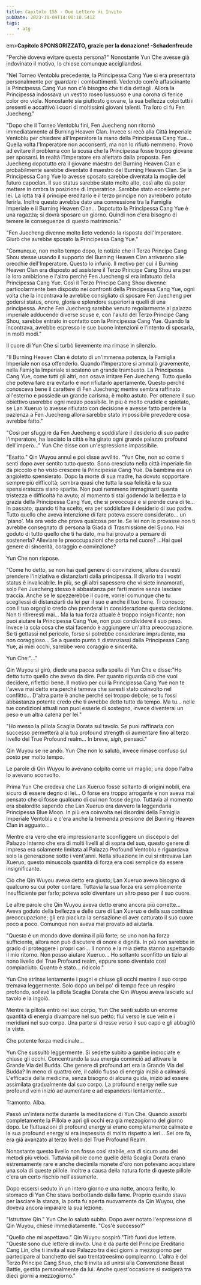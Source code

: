 ```yaml
---
title: Capitolo 155 - Due Lettere di Invito
pubDate: 2023-10-09T14:00:10.541Z
tags:
    - atg
---
```



em><strong>Capitolo SPONSORIZZATO, grazie per la donazione!
-Schadenfreude</strong></em>

"Perché doveva evitare questa persona?" Nonostante Yun Che avesse già indovinato il motivo, lo chiese comunque accigliandosi.

"Nel Torneo Ventoblu precedente, la Principessa Cang Yue si era presentata personalmente per guardare i combattimenti. Vedendo com'è affascinante la Principessa Cang Yue non c'è bisogno che ti dia dettagli.
Allora la Principessa indossava un vestito roseo lussuoso e una corona di fenice color oro viola. Nonostante sia piuttosto giovane, la sua bellezza colpì tutti i presenti e accattivò i cuori di moltissimi giovani talenti. Tra loro ci fu Fen Juecheng."

"Dopo che il Torneo Ventoblu finì, Fen Juecheng non ritornò immediatamente al Burning Heaven Clan. Invece si recò alla Città Imperiale Ventoblu per chiedere all'Imperatore la mano della Principessa Cang Yue... Quella volta l'Imperatore non acconsentì, ma non lo rifiutò nemmeno.
Provò ad evitare il problema con la scusa che la Principessa fosse troppo giovane per sposarsi.
In realtà l'Imperatore era allettato dalla proposta. Fen Juecheng dopotutto era il giovane maestro del Burning Heaven Clan e probabilmente sarebbe diventato il maestro del Burning Heaven Clan. Se la Principessa Cang Yue lo avesse sposato sarebbe diventata la moglie del futuro capoclan.
Il suo status sarebbe stato molto alto, così alto da poter mettere in ombra la posizione di Imperatrice. Sarebbe stato eccellente per lei. La lotta tra il principe ereditario e il terzo principe non avrebbero potuto ferirla.
Inoltre questo avrebbe dato una connessione tra la Famiglia Imperiale e il Burning Heaven Clan...
Dopotutto la Principessa Cang Yue è una ragazza; si dovrà sposare un giorno. Quindi non c'era bisogno di temere le conseguenze di questo matrimonio."

"Fen Juecheng divenne molto lieto vedendo la risposta dell'Imperatore. Giurò che avrebbe sposato la Principessa Cang Yue."

"Comunque, non molto tempo dopo, le notizie che il Terzo Principe Cang Shou stesse usando il supporto del Burning Heaven Clan arrivarono alle orecchie dell'Imperatore. Questo lo infuriò.
Il motivo per cui il Burning Heaven Clan era disposto ad assistere il Terzo Principe Cang Shou era per la loro ambizione e l'altro perché Fen Juecheng si era infatuato della Principessa Cang Yue.
Così il Terzo Principe Cang Shou divenne particolarmente ben disposto nei confronti della Principessa Cang Yue, ogni volta che la incontrava le avrebbe consigliato di sposare Fen Juecheng per godersi status, onore, gloria e splendore superiori a quelli di una principessa. Anche Fen Juecheng sarebbe venuto regolarmente al palazzo imperiale adducendo diverse scuse e, con l'aiuto del Terzo Principe Cang Shou, sarebbe entrato in contatto con la Principessa Cang Yue. Quando la incontrava, avrebbe espresso le sue buone intenzioni e l'intento di sposarla, in molti modi."

Il cuore di Yun Che si turbò lievemente ma rimase in silenzio.

"Il Burning Heaven Clan è dotato di un'immensa potenza, la Famiglia Imperiale non osa offenderlo.
Quando l'Imperatore si ammalò gravemente, nella Famiglia Imperiale si scatenò un grande trambusto.
La Principessa Cang Yue, come tutti gli altri, non osava irritare Fen Juecheng. Tutto quello che poteva fare era evitarlo e non rifiutarlo apertamente. Questo perché conosceva bene il carattere di Fen Juecheng; mentre sembra raffinato all'esterno e possiede un grande carisma, è molto astuto. Per ottenere il suo obiettivo userebbe ogni mezzo possibile.
In più è molto crudele e spietato, se Lan Xueruo lo avesse rifiutato con decisione e avesse fatto perdere la pazienza a Fen Juecheng allora sarebbe stato impossibile prevedere cosa avrebbe fatto."

"Così per sfuggire da Fen Juecheng e soddisfare il desiderio di suo padre l'imperatore, ha lasciato la città e ha girato ogni grande palazzo profound dell'impero..." Yun Che disse con un'espressione impassibile.

"Esatto." Qin Wuyou annuì e poi disse avvilito. "Yun Che, non so come ti senti dopo aver sentito tutto questo. Sono cresciuto nella città imperiale fin da piccolo e ho visto crescere la Principessa Cang Yue. Da bambina era un angioletto spensierato.
Dopo la morte di sua madre, ha dovuto sopportare sempre più difficoltà; sembra quasi che tutta la sua felicità e la sua spensieratezza siano sparite. Non puoi nemmeno immaginarti quanta tristezza e difficoltà ha avuto; al momento ti stai godendo la bellezza e la grazia della Principessa Cang Yue, che si preoccupa e si prende cura di te...
In passato, quando ti ha scelto, era per soddisfare il desiderio di suo padre. Tutto quello che aveva intenzione di fare poteva essere considerato... un 'piano'. Ma ora vedo che prova qualcosa per te. Se lei non lo provasse non ti avrebbe consegnato di persona la Giada di Trasmissione del Suono.
Hai goduto di tutto quello che ti ha dato, ma hai provato a pensare di sostenerla? Alleviare le preoccupazioni che porta nel cuore? ...Hai quel genere di sincerità, coraggio e convinzione?

Yun Che non rispose.

"Come ho detto, se non hai quel genere di convinzione, allora dovresti prendere l'iniziativa e distanziarti dalla principessa. Il divario tra i vostri status è invalicabile.
In più, se gli altri sapessero che vi siete innamorati, solo Fen Juecheng stesso è abbastanza per farti morire senza lasciare traccia. Anche se le spezzerebbe il cuore, vorrei comunque che tu scegliessi di distanziarti da lei per il suo e anche il tuo bene.
Ti conosco; con il tuo orgoglio credo che prenderai in considerazione questa decisione. Non ti ritireresti mai... Ma la tua forza attuale è troppo insignificante; non puoi aiutare la Principessa Cang Yue, non puoi condividere il suo peso.
Invece la sola cosa che stai facendo è aggiungere un'altra preoccupazione. Se ti gettassi nel pericolo, forse si potrebbe considerare imprudente, ma non coraggioso...
Se a questo punto ti distanziassi dalla Principessa Cang Yue, ai miei occhi, sarebbe vero coraggio e sincerità.

Yun Che:"..."

Qin Wuyou si girò, diede una pacca sulla spalla di Yun Che e disse:"Ho detto tutto quello che avevo da dire. Per quanto riguarda ciò che vuoi decidere, riflettici bene.
Il motivo per cui la Principessa Cang Yue non te l'aveva mai detto era perché temeva che saresti stato coinvolto nel conflitto... D'altra parte è anche perché sei troppo debole; se tu fossi abbastanza potente credo che ti avrebbe detto tutto da tempo.
Ma tu... nelle tue condizioni attuali non puoi esserle di sostegno, invece diventerai un peso e un altra catena per lei."

"Ho messo la pillola Scaglia Dorata sul tavolo. Se puoi raffinarla con successo permetterà alla tua profound strength di aumentare fino al terzo livello del True Profound realm... In breve, *sigh*, pensaci."

Qin Wuyou se ne andò. Yun Che non lo salutò, invece rimase confuso sul posto per molto tempo.

Le parole di Qin Wuyou lo avevano colpito come un maglio; una dopo l'altra lo avevano sconvolto.

Prima Yun Che credeva che Lan Xueruo fosse soltanto di origini nobili, era sicuro di essere degno di lei... O forse era troppo arrogante e non aveva mai pensato che ci fosse qualcuno di cui non fosse degno.
Tuttavia al momento era sbalordito sapendo che Lan Xueruo era davvero la leggendaria Principessa Blue Moon. In più era coinvolta nei disordini della Famiglia Imperiale Ventoblu e c'era anche la tremenda pressione del Burning Heaven Clan in agguato...

Mentre era vero che era impressionante sconfiggere un discepolo del Palazzo Interno che era di molti livelli al di sopra del suo, questo genere di impresa era solamente limitata al Palazzo Profound Ventoblu e riguardava solo la generazione sotto i vent'anni. Nella situazione in cui si ritrovava Lan Xueruo, questo minuscola quantità di forza era così semplice da essere insignificante.

Ciò che Qin Wuyou aveva detto era giusto; Lan Xueruo aveva bisogno di qualcuno su cui poter contare. Tuttavia la sua forza era semplicemente insufficiente per farlo; poteva solo diventare un altro peso per il suo cuore.

Le altre parole che Qin Wuyou aveva detto erano ancora più corrette... Aveva goduto della bellezza e delle cure di Lan Xueruo e della sua continua preoccupazione; gli era piaciuta la sensazione di aver catturato il suo cuore poco a poco. Comunque non aveva mai provato ad aiutarla.

"Questo è un mondo dove domina il più forte; se uno non ha forza sufficiente, allora non può discutere di onore e dignità. In più non sarebbe in grado di proteggere i propri cari... Il nonno e la mia zietta stanno aspettando il mio ritorno. Non posso aiutare Xueruo... Ho soltanto sconfitto un tizio al nono livello del True Profound realm, eppure sono diventato così compiaciuto. Quanto è stato... ridicolo."

Yun Che strinse lentamente i pugni e chiuse gli occhi mentre il suo corpo tremava leggermente. Solo dopo un bel po' di tempo fece un respiro profondo, sollevò la pillola Scaglia Dorata che Qin Wuyou aveva lasciato sul tavolo e la ingoiò.

Mentre la pillola entrò nel suo corpo, Yun Che sentì subito un enorme quantità di energia divampare nel suo petto; fluì verso le sue vein e i meridiani nel suo corpo. Una parte si diresse verso il suo capo e gli abbagliò la vista.

Che potente forza medicinale...

Yun Che sussultò leggermente. Si sedette subito a gambe incrociate e chiuse gli occhi.
Concentrando la sua energia cominciò ad attivare la Grande Via del Budda. Che genere di profound art era la Grande Via del Budda? In meno di quattro ore, il caldo flusso di energia iniziò a calmarsi. L'efficacia della medicina, senza bisogno di alcuna guida, iniziò ad essere assimilata gradualmente dal suo corpo. La profound energy nelle sue profound vein iniziò ad aumentare e ad espandersi lentamente...

Tramonto. Alba.

Passò un'intera notte durante la meditazione di Yun Che. Quando assorbì completamente la Pillola e aprì gli occhi era già mezzogiorno del giorno dopo. Le fluttuazioni di profound energy si erano completamente calmate e la sua profound energy si era inspessita di molto rispetto a ieri... Sei ore fa, era già avanzato al terzo livello del True Profound Realm.

Nonostante questo livello non fosse così stabile, era di sicuro uno dei metodi più veloci.
Tuttavia pillole come quelle della Scaglia Dorata erano estremamente rare e anche diecimila monete d'oro non potevano acquistare una sola di queste pillole.
Inoltre a causa della natura forte di queste pillole c'era un certo rischio nell'assumerle.

Dopo essersi seduto in un intero giorno e una notte, ancora ferito, lo stomaco di Yun Che stava borbottando dalla fame. Proprio quando stava per lasciare la stanza, la porta fu aperta nuovamente da Qin Wuyou, che doveva ancora imparare la sua lezione.

"Istruttore Qin." Yun Che lo salutò subito. Dopo aver notato l'espressione di Qin Wuyou, chiese immediatamente. "Cos'è successo?"

"Quello che mi aspettavo." Qin Wuyou sospirò."Tirò fuori due lettere. "Queste sono due lettere di invito. Una è da parte del Principe Ereditario Cang Lin, che ti invita al suo Palazzo tra dieci giorni a mezzogiorno per partecipare al banchetto del suo trentatreesimo compleanno. L'altra è del Terzo Principe Cang Shuo, che ti invita ad unirsi alla Convenzione Beast Battle, gestita personalmente da lui. Anche quest'occasione si svolgerà tra dieci giorni a mezzogiorno."




